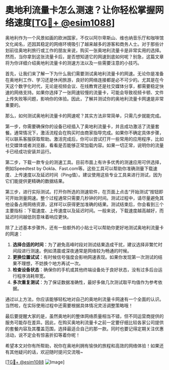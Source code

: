 # 奧地利流量卡怎么测速？让你轻松掌握网络速度[[TG💪+ @esim1088](https://t.me/s/esim1088)]

奥地利作为一个风景如画的欧洲国家，不仅以阿尔卑斯山、维也纳音乐厅和咖啡馆文化闻名，还因其稳定的网络环境吸引了越来越多的游客和商务人士。对于那些计划前往奥地利旅行或工作的朋友来说，购买一张奥地利流量卡是非常实用的选择。然而，当你拿到这张流量卡后，是否想知道它的网速到底如何呢？别急，这篇文章将为你详细介绍奥地利流量卡的测速方法以及一些需要注意的小技巧。

首先，让我们来了解一下为什么我们需要测试奥地利流量卡的网速。无论你是准备在奥地利工作、学习还是休闲旅游，良好的网络连接都是必不可少的。尤其是在今天这个数字化时代，无论是视频会议、在线教育还是社交媒体分享，都需要稳定快速的网络支持。如果你选择了一张网速较慢的流量卡，可能会导致视频卡顿、文件上传失败等问题，影响你的体验。因此，了解并测试你的奥地利流量卡网速是非常重要的。

那么，如何测试奥地利流量卡的网速呢？其实方法非常简单，只需几步就能完成。

第一步，你需要确保你的设备已经插入了奥地利流量卡，并且成功激活了流量套餐。通常情况下，激活流程会在购买时由商家指导完成。如果你不确定具体步骤，可以联系客服获取帮助。激活完成后，你可以尝试打开一些常用的应用程序，比如社交媒体或者浏览器，看看是否能够正常加载内容。如果一切正常，说明你的流量卡已经成功安装并运行。

第二步，下载一款专业的测速工具。目前市面上有许多优秀的测速应用可供选择，例如Speedtest by Ookla、Fast.com等。这些工具可以帮助你准确测量下载速度、上传速度以及延迟时间（Ping值）。建议使用这些专业工具来进行测试，因为它们能提供更精确的数据结果。

第三步，进行实际测试。打开你所选的测速软件，在页面上点击“开始测试”按钮即可开始测量网速。整个过程通常只需要几秒钟的时间。测试过程中，请尽量避免其他设备占用网络资源，这样可以获得更加准确的结果。测试结束后，你会看到三个主要指标：下载速度、上传速度以及延迟时间。一般来说，下载速度越高越好，而延迟时间越低则意味着响应更快。

除了上述基本步骤外，还有一些额外的小贴士可以帮助你更好地测试奥地利流量卡的网速：

1. **选择合适的时间**：为了避免高峰时段对测试结果造成干扰，建议选择非繁忙时间段进行测速。例如清晨或深夜通常是网络较为畅通的时候。
2. **更换位置试试**：有时候信号强度会影响网速表现。如果你发现第一次测试的结果不理想，不妨换个地方再试一次。
3. **检查设备状态**：确保你的手机或其他终端设备处于良好状态，没有过多后台运行程序消耗带宽。
4. **多次重复测试**：为了保证数据准确性，最好多做几次测试取平均值作为参考依据。

通过以上方法，你应该能够轻松地对自己的奥地利流量卡网速有一个全面的认识。当然啦，在实际使用过程中还需要根据具体情况灵活调整策略哦！

最后要提醒大家的是，虽然奥地利的整体网络质量相当不错，但不同运营商提供的服务可能存在差异。因此，在购买奥地利流量卡之前一定要仔细比较各家公司提供的套餐内容及其覆盖范围，选择最适合自己的那一款。同时也要记得定期关注优惠活动，说不定会有惊喜折扣等着你呢！

希望本文对你有所帮助，祝你在奥地利拥有愉快的旅程和高效的网络体验！如果还有其他疑问的话，欢迎随时提问交流哦~

[[TG💪+ @esim1088](https://t.me/s/esim1088) ![Image](https://i.postimg.cc/4NQfJmqS/Snipaste-2025-05-13-00-14-12.png)]